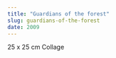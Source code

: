 ```yaml
---
title: "Guardians of the forest"
slug: guardians-of-the-forest
date: 2009
---
```


25 x 25 cm
Collage
